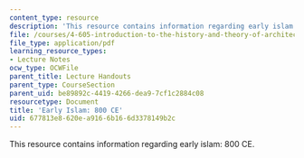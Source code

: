 ```yaml
---
content_type: resource
description: 'This resource contains information regarding early islam: 800 CE.'
file: /courses/4-605-introduction-to-the-history-and-theory-of-architecture-spring-2012/677813e8620ea9166b166d3378149b2c_MIT4_605S12_lec17.pdf
file_type: application/pdf
learning_resource_types:
- Lecture Notes
ocw_type: OCWFile
parent_title: Lecture Handouts
parent_type: CourseSection
parent_uid: be89892c-4419-4266-dea9-7cf1c2884c08
resourcetype: Document
title: 'Early Islam: 800 CE'
uid: 677813e8-620e-a916-6b16-6d3378149b2c
---
```

This resource contains information regarding early islam: 800 CE.

